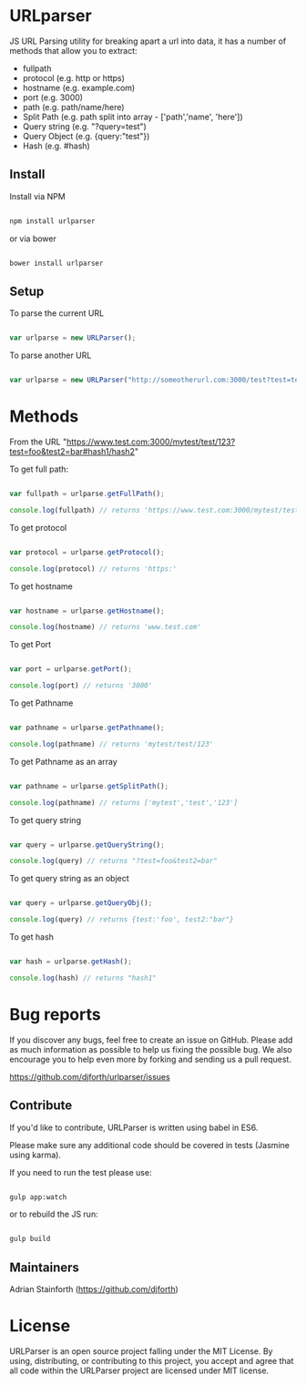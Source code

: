 # URLparser
JS URL Parsing utility for breaking apart a url into data, it has a number of methods that allow you to extract:

* fullpath
* protocol (e.g. http or https)
* hostname (e.g. example.com)
* port (e.g. 3000)
* path (e.g. path/name/here)
* Split Path (e.g. path split into array - ['path','name', 'here'])
* Query string (e.g. "?query=test")
* Query Object (e.g. {query:"test"})
* Hash (e.g. #hash)

## Install

Install via NPM

``` bash

npm install urlparser

```

or via bower

``` bash

bower install urlparser

```

## Setup

To parse the current URL

``` javascript

var urlparse = new URLParser();

```

To parse another URL

``` javascript

var urlparse = new URLParser("http://someotherurl.com:3000/test?test=test#hash");

```

# Methods

From the URL "https://www.test.com:3000/mytest/test/123?test=foo&test2=bar#hash1/hash2"

To get full path:

``` javascript

var fullpath = urlparse.getFullPath();

console.log(fullpath) // returns 'https://www.test.com:3000/mytest/test/123?test=foo&test2=bar#hash1'

```

To get protocol

``` javascript

var protocol = urlparse.getProtocol();

console.log(protocol) // returns 'https:'

```

To get hostname

``` javascript

var hostname = urlparse.getHostname();

console.log(hostname) // returns 'www.test.com'

```

To get Port

``` javascript

var port = urlparse.getPort();

console.log(port) // returns '3000'

```

To get Pathname

``` javascript

var pathname = urlparse.getPathname();

console.log(pathname) // returns 'mytest/test/123'

```

To get Pathname as an array

``` javascript

var pathname = urlparse.getSplitPath();

console.log(pathname) // returns ['mytest','test','123']

```

To get query string

``` javascript

var query = urlparse.getQueryString();

console.log(query) // returns "?test=foo&test2=bar"

```

To get query string as an object

``` javascript

var query = urlparse.getQueryObj();

console.log(query) // returns {test:'foo', test2:"bar"}

```

To get hash

``` javascript

var hash = urlparse.getHash();

console.log(hash) // returns "hash1"

```

# Bug reports

If you discover any bugs, feel free to create an issue on GitHub. Please add as much information as possible to help us fixing the possible bug. We also encourage you to help even more by forking and sending us a pull request.

https://github.com/djforth/urlparser/issues

## Contribute

If you'd like to contribute, URLParser is written using babel in ES6.

Please make sure any additional code should be covered in tests (Jasmine using karma).

If you need to run the test please use:

``` bash

gulp app:watch

```

or to rebuild the JS run:

``` bash

gulp build

```

## Maintainers

Adrian Stainforth (https://github.com/djforth)

# License

URLParser is an open source project falling under the MIT License. By using, distributing, or contributing to this project, you accept and agree that all code within the URLParser project are licensed under MIT license.





